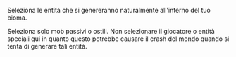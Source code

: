 Seleziona le entità che si genereranno naturalmente all'interno del tuo bioma.

Seleziona solo mob passivi o ostili. Non selezionare il giocatore o entità speciali qui in quanto questo potrebbe causare il crash del mondo quando si tenta di generare tali entità.